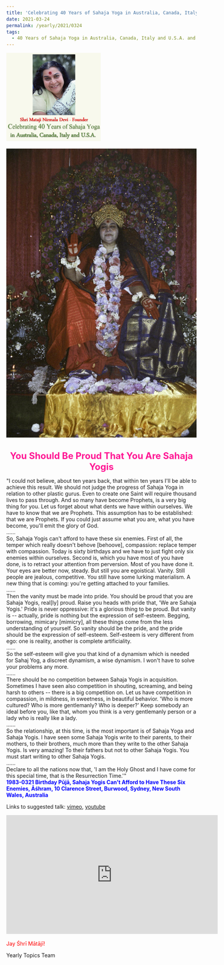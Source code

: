 ```yaml
---
title: 'Celebrating 40 Years of Sahaja Yoga in Australia, Canada, Italy and U.S.A. and its Culture, Post 12'
date: 2021-03-24
permalink: /yearly/2021/0324
tags:
  - 40 Years of Sahaja Yoga in Australia, Canada, Italy and U.S.A. and its Culture
---
```


<div style="text-align: left"><img src="/images/Celebrating40YearsSahajaYoga.png" width="250" /></div><br>

<div style="text-align: center"><img src="/images/image650.png" /></div>

<br>
<p style="color:DeepPink; text-align:center">
<font size="+2"><b>You Should Be Proud That You Are Sahaja Yogis</b><br></font>
</p>

<p>
"I could not believe, about ten years back, that within ten years I'll be able to achieve this result. We should not judge the progress of Sahaja Yoga in relation to other plastic gurus. Even to create one Saint will require thousand lives to pass through. And so many have become Prophets, is a very big thing for you. Let us forget about what dents we have within ourselves. We have to know that we are Prophets. This assumption has to be established: that we are Prophets. If you could just assume what you are, what you have become, you'll emit the glory of God.<br>
......<br>
So, Sahaja Yogis can't afford to have these six enemies. First of all, the temper which really doesn't behove [behoove], compassion: replace temper with compassion. Today is sixty birthdays and we have to just fight only six enemies within ourselves. Second is, which you have most of you have done, is to retract your attention from perversion. Most of you have done it. Your eyes are better now, steady. But still you are egoistical. Vanity. Still people are jealous, competitive. You still have some lurking materialism. A new thing that is coming: you're getting attached to your families.<br>
......<br>
Then the vanity must be made into pride. You should be proud that you are Sahaja Yogis, real[ly] proud. Raise you heads with pride that, 'We are Sahaja Yogis.' Pride is never oppressive: it's a glorious thing to be proud. But vanity is -- actually, pride is nothing but the expression of self-esteem. Begging, borrowing, mimicary [mimicry], all these things come from the less understanding of yourself. So vanity should be the pride, and the pride should be the expression of self-esteem. Self-esteem is very different from ego: one is reality, another is complete artificiality.<br>
......<br>
So the self-esteem will give you that kind of a dynamism which is needed for Sahaj Yog, a discreet dynamism, a wise dynamism. I won't have to solve your problems any more.<br>
......<br>
There should be no competition between Sahaja Yogis in acquisition. Sometimes I have seen also competition in shouting, screaming, and being harsh to others -- there is a big competition on. Let us have competition in compassion, in mildness, in sweetness, in beautiful behavior. 'Who is more cultured? Who is more gentlemanly? Who is deeper?' Keep somebody an ideal before you, like that, whom you think is a very gentlemanly person or a lady who is really like a lady.<br>
......<br>
So the relationship, at this time, is the most important is of Sahaja Yoga and Sahaja Yogis. I have seen some Sahaja Yogis write to their parents, to their mothers, to their brothers, much more than they write to the other Sahaja Yogis. Is very amazing! To their fathers but not to other Sahaja Yogis. You must start writing to other Sahaja Yogis.<br>
......<br>
Declare to all the nations now that, 'I am the Holy Ghost and I have come for this special time, that is the Resurrection Time.'"<br>
<font color="blue"><b>1983-0321 Birthday Pūjā, Sahaja Yogis Can't Afford to Have These Six Enemies, Āśhram, 10 Clarence Street, Burwood, Sydney, New South Wales, Australia</b></font><br>
</p>

Links to suggested talk: <a href="https://vimeo.com/104918961"> vimeo</a>, <a href="https://youtu.be/Lv-vvG7PWq4"> youtube</a><br>

<iframe width="560" height="315" src="https://www.youtube.com/embed/Lv-vvG7PWq4" title="YouTube video player" frameborder="0" allow="accelerometer; autoplay; clipboard-write; encrypted-media; gyroscope; picture-in-picture" allowfullscreen></iframe>

<p style="color:red;">Jay Śhrī Mātājī!<br></p>

Yearly Topics Team